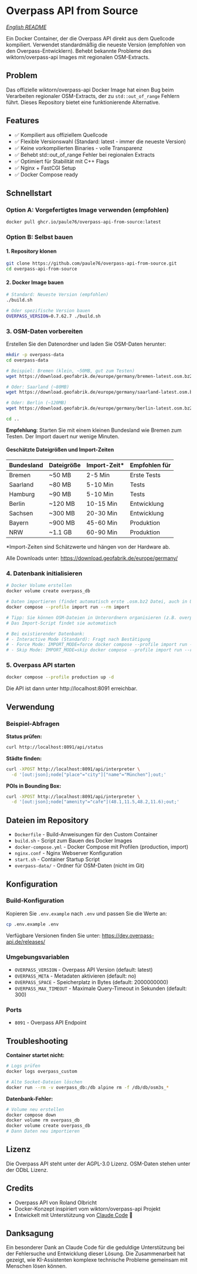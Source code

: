 # Overpass API from Source

*[English README](README_EN.md)*

Ein Docker Container, der die Overpass API direkt aus dem Quellcode kompiliert. Verwendet standardmäßig die neueste Version (empfohlen von den Overpass-Entwicklern). Behebt bekannte Probleme des wiktorn/overpass-api Images mit regionalen OSM-Extracts.

## Problem

Das offizielle wiktorn/overpass-api Docker Image hat einen Bug beim Verarbeiten regionaler OSM-Extracts, der zu `std::out_of_range` Fehlern führt. Dieses Repository bietet eine funktionierende Alternative.

## Features

- ✅ Kompiliert aus offiziellem Quellcode
- ✅ Flexible Versionswahl (Standard: latest - immer die neueste Version)
- ✅ Keine vorkompilierten Binaries - volle Transparenz
- ✅ Behebt std::out_of_range Fehler bei regionalen Extracts
- ✅ Optimiert für Stabilität mit C++ Flags
- ✅ Nginx + FastCGI Setup
- ✅ Docker Compose ready

## Schnellstart

### Option A: Vorgefertigtes Image verwenden (empfohlen)
```bash
docker pull ghcr.io/paule76/overpass-api-from-source:latest
```

### Option B: Selbst bauen

#### 1. Repository klonen
```bash
git clone https://github.com/paule76/overpass-api-from-source.git
cd overpass-api-from-source
```

#### 2. Docker Image bauen
```bash
# Standard: Neueste Version (empfohlen)
./build.sh

# Oder spezifische Version bauen
OVERPASS_VERSION=0.7.62.7 ./build.sh
```

### 3. OSM-Daten vorbereiten

Erstellen Sie den Datenordner und laden Sie OSM-Daten herunter:

```bash
mkdir -p overpass-data
cd overpass-data

# Beispiel: Bremen (klein, ~50MB, gut zum Testen)
wget https://download.geofabrik.de/europe/germany/bremen-latest.osm.bz2

# Oder: Saarland (~80MB)
wget https://download.geofabrik.de/europe/germany/saarland-latest.osm.bz2

# Oder: Berlin (~120MB)
wget https://download.geofabrik.de/europe/germany/berlin-latest.osm.bz2

cd ..
```

**Empfehlung**: Starten Sie mit einem kleinen Bundesland wie Bremen zum Testen. Der Import dauert nur wenige Minuten.

#### Geschätzte Dateigrößen und Import-Zeiten

| Bundesland | Dateigröße | Import-Zeit* | Empfohlen für |
|------------|------------|--------------|---------------|
| Bremen | ~50 MB | 2-5 Min | Erste Tests |
| Saarland | ~80 MB | 5-10 Min | Tests |
| Hamburg | ~90 MB | 5-10 Min | Tests |
| Berlin | ~120 MB | 10-15 Min | Entwicklung |
| Sachsen | ~300 MB | 20-30 Min | Entwicklung |
| Bayern | ~900 MB | 45-60 Min | Produktion |
| NRW | ~1.1 GB | 60-90 Min | Produktion |

*Import-Zeiten sind Schätzwerte und hängen von der Hardware ab.

Alle Downloads unter: https://download.geofabrik.de/europe/germany/

### 4. Datenbank initialisieren
```bash
# Docker Volume erstellen
docker volume create overpass_db

# Daten importieren (findet automatisch erste .osm.bz2 Datei, auch in Unterordnern)
docker compose --profile import run --rm import

# Tipp: Sie können OSM-Dateien in Unterordnern organisieren (z.B. overpass-data/backup/)
# Das Import-Script findet sie automatisch

# Bei existierender Datenbank:
# - Interactive Mode (Standard): Fragt nach Bestätigung
# - Force Mode: IMPORT_MODE=force docker compose --profile import run --rm import
# - Skip Mode: IMPORT_MODE=skip docker compose --profile import run --rm import
```

### 5. Overpass API starten
```bash
docker compose --profile production up -d
```

Die API ist dann unter http://localhost:8091 erreichbar.

## Verwendung

### Beispiel-Abfragen

**Status prüfen:**
```bash
curl http://localhost:8091/api/status
```

**Städte finden:**
```bash
curl -XPOST http://localhost:8091/api/interpreter \
  -d '[out:json];node["place"="city"]["name"="München"];out;'
```

**POIs in Bounding Box:**
```bash
curl -XPOST http://localhost:8091/api/interpreter \
  -d '[out:json];node["amenity"="cafe"](48.1,11.5,48.2,11.6);out;'
```

## Dateien im Repository

- `Dockerfile` - Build-Anweisungen für den Custom Container
- `build.sh` - Script zum Bauen des Docker Images
- `docker-compose.yml` - Docker Compose mit Profilen (production, import)
- `nginx.conf` - Nginx Webserver Konfiguration
- `start.sh` - Container Startup Script
- `overpass-data/` - Ordner für OSM-Daten (nicht im Git)

## Konfiguration

### Build-Konfiguration

Kopieren Sie `.env.example` nach `.env` und passen Sie die Werte an:

```bash
cp .env.example .env
```

Verfügbare Versionen finden Sie unter: https://dev.overpass-api.de/releases/

### Umgebungsvariablen

- `OVERPASS_VERSION` - Overpass API Version (default: latest)
- `OVERPASS_META` - Metadaten aktivieren (default: no)
- `OVERPASS_SPACE` - Speicherplatz in Bytes (default: 2000000000)
- `OVERPASS_MAX_TIMEOUT` - Maximale Query-Timeout in Sekunden (default: 300)

### Ports

- `8091` - Overpass API Endpoint

## Troubleshooting

**Container startet nicht:**
```bash
# Logs prüfen
docker logs overpass_custom

# Alte Socket-Dateien löschen
docker run --rm -v overpass_db:/db alpine rm -f /db/db/osm3s_*
```

**Datenbank-Fehler:**
```bash
# Volume neu erstellen
docker compose down
docker volume rm overpass_db
docker volume create overpass_db
# Dann Daten neu importieren
```

## Lizenz

Die Overpass API steht unter der AGPL-3.0 Lizenz.
OSM-Daten stehen unter der ODbL Lizenz.

## Credits

- Overpass API von Roland Olbricht
- Docker-Konzept inspiriert vom wiktorn/overpass-api Projekt
- Entwickelt mit Unterstützung von [Claude Code](https://claude.ai/code) 🤖

## Danksagung

Ein besonderer Dank an Claude Code für die geduldige Unterstützung bei der Fehlersuche und Entwicklung dieser Lösung. Die Zusammenarbeit hat gezeigt, wie KI-Assistenten komplexe technische Probleme gemeinsam mit Menschen lösen können.